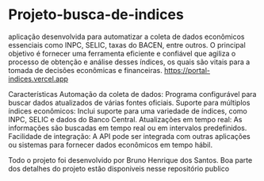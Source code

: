 # Projeto-busca-de-indices
aplicação desenvolvida para automatizar a coleta de dados econômicos essenciais como INPC, SELIC, taxas do BACEN, entre outros. O principal objetivo é fornecer uma ferramenta eficiente e confiável que agiliza o processo de obtenção e análise desses índices, os quais são vitais para a tomada de decisões econômicas e financeiras.
https://portal-indices.vercel.app

Características
Automação da coleta de dados: Programa configurável para buscar dados atualizados de várias fontes oficiais.
Suporte para múltiplos índices econômicos: Inclui suporte para uma variedade de índices, como INPC, SELIC e dados do Banco Central.
Atualizações em tempo real: As informações são buscadas em tempo real ou em intervalos predefinidos.
Facilidade de integração: A API pode ser integrada com outras aplicações ou sistemas para fornecer dados econômicos em tempo hábil.

Todo o projeto foi desenvolvido por Bruno Henrique dos Santos. Boa parte dos detalhes do projeto estão disponiveis nesse repositório publico
